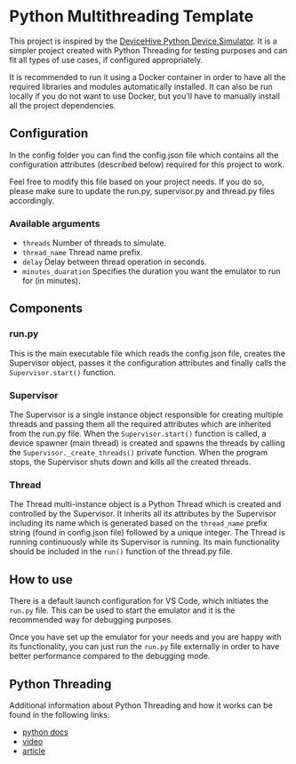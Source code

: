 # Python Multithreading Template

This project is inspired by the [DeviceHive Python Device Simulator](https://github.com/devicehive/devicehive-python-device-simulator). It is a simpler project created with Python Threading for testing purposes and can fit all types of use cases, if configured appropriately.

It is recommended to run it using a Docker container in order to have all the required libraries and modules automatically installed. It can also be run locally if you do not want to use Docker, but you'll have to manually install all the project dependencies.

## Configuration

In the config folder you can find the config.json file which contains all the configuration attributes (described below) required for this project to work.

Feel free to modify this file based on your project needs. If you do so, please make sure to update the run.py, supervisor.py and thread.py files accordingly.

### Available arguments

* `threads` Number of threads to simulate.
* `thread_name` Thread name prefix.
* `delay` Delay between thread operation in seconds.
* `minutes_duaration` Specifies the duration you want the emulator to run for (in minutes).

## Components

### run.py

This is the main executable file which reads the config.json file, creates the Supervisor object, passes it the configuration attributes and finally calls the `Supervisor.start()` function.

### Supervisor

The Supervisor is a single instance object responsible for creating multiple threads and passing them all the required attributes which are inherited from the run.py file. When the `Supervisor.start()` function is called, a device spawner (main thread) is created and spawns the threads by calling the `Supervisor._create_threads()` private function. When the program stops, the Supervisor shuts down and kills all the created threads.

### Thread

The Thread multi-instance object is a Python Thread which is created and controlled by the Supervisor. It inherits all its attributes by the Supervisor including its name which is generated based on the `thread_name` prefix string (found in config.json file) followed by a unique integer. The Thread is running continuously while its Supervisor is running. Its main functionality should be included in the `run()` function of the thread.py file.

## How to use
There is a default launch configuration for VS Code, which initiates the `run.py` file. This can be used to start the emulator and it is the recommended way for debugging purposes.

Once you have set up the emulator for your needs and you are happy with its functionality, you can just run the `run.py` file externally in order to have better performance compared to the debugging mode.
## Python Threading

Additional information about Python Threading and how it works can be found in the following links:

* [python docs](https://docs.python.org/3/library/threading.html)
* [video](https://www.youtube.com/watch?v=IEEhzQoKtQU)
* [article](https://realpython.com/intro-to-python-threading/)
